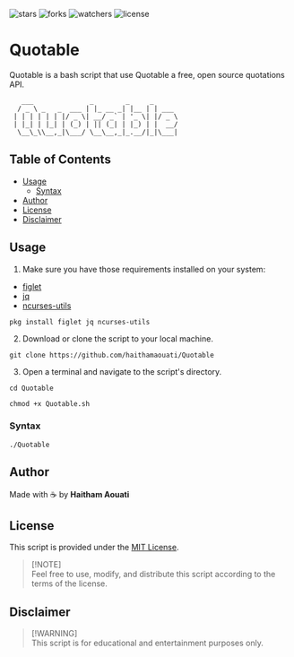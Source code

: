 ![stars](https://custom-icon-badges.demolab.com/github/stars/haithamaouati/Quotable?logo=star)
![forks](https://custom-icon-badges.demolab.com/github/forks/haithamaouati/Quotable?logo=repo-forked)
![watchers](https://custom-icon-badges.demolab.com/github/watchers/haithamaouati/Quotable?logo=eye)
![license](https://custom-icon-badges.demolab.com/github/license/haithamaouati/Quotable?logo=law)

# Quotable
Quotable is a bash script that use Quotable a free, open source quotations API.

```
   ___              _        _     _ 
  / _ \ _   _  ___ | |_ __ _| |__ | | ___ 
 | | | | | | |/ _ \| __/ _` | '_ \| |/ _ \
 | |_| | |_| | (_) | || (_| | |_) | |  __/
  \__\_\\__,_|\___/ \__\__,_|_.__/|_|\___|
```

## Table of Contents
- [Usage](#usage)
  - [Syntax](#syntax)
- [Author](#author)
- [License](#license)
- [Disclaimer](#disclaimer)

## Usage

1. Make sure you have those requirements installed on your system:
* [figlet](http://www.figlet.org/)
* [jq]()
* [ncurses-utils]()
```
pkg install figlet jq ncurses-utils
```
2. Download or clone the script to your local machine.
```
git clone https://github.com/haithamaouati/Quotable
```
3. Open a terminal and navigate to the script's directory.
```
cd Quotable
```
```
chmod +x Quotable.sh
```

### Syntax

```
./Quotable
```

## Author

Made with :coffee: by **Haitham Aouati**

## License

This script is provided under the [MIT License](LICENSE).

> [!NOTE]\
> Feel free to use, modify, and distribute this script according to the terms of the license.

## Disclaimer

> [!WARNING]\
> This script is for educational and entertainment purposes only.
